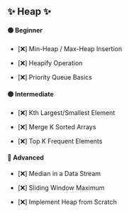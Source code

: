 ## ✨ Heap ✨


#### 🟢 Beginner

* [❌] Min-Heap / Max-Heap Insertion
    
* [❌] Heapify Operation
    
* [❌] Priority Queue Basics
    

#### 🟡 Intermediate

* [❌] Kth Largest/Smallest Element
    
* [❌] Merge K Sorted Arrays
    
* [❌] Top K Frequent Elements
    

#### 🔴 Advanced

* [❌] Median in a Data Stream
    
* [❌] Sliding Window Maximum
    
* [❌] Implement Heap from Scratch